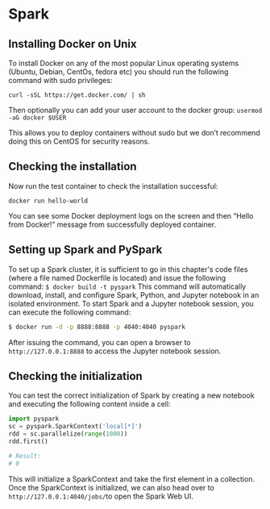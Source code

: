 # Spark


## Installing Docker on Unix


To install Docker on any of the most popular Linux operating systems (Ubuntu, Debian, CentOs, fedora etc) you should run the following command with sudo privileges:
```
curl -sSL https://get.docker.com/ | sh
```

Then optionally you can add your user account to the docker group:
```usermod -aG docker $USER```

This allows you to deploy containers without sudo but we don’t recommend doing this on CentOS for security reasons.

## Checking the installation

Now run the test container to check the installation successful:

```docker run hello-world```

You can see some Docker deployment logs on the screen and then “Hello from Docker!” message from successfully deployed container.

## Setting up Spark and PySpark

To set up a Spark cluster, it is sufficient to go in this chapter's code files (where a file named Dockerfile is located) and issue the following command:
```$ docker build -t pyspark```
This command will automatically download, install, and configure Spark, Python, and Jupyter notebook in an isolated environment. To start Spark and a Jupyter notebook
session, you can execute the following command:
```bash
$ docker run -d -p 8888:8888 -p 4040:4040 pyspark
```

After issuing the command, you can open a browser to
```http://127.0.0.1:8888``` to access the Jupyter notebook session.

## Checking the initialization
You can test the correct initialization of Spark by creating a new notebook and executing the following content
inside a cell:
```python
import pyspark
sc = pyspark.SparkContext('local[*]')
rdd = sc.parallelize(range(1000))
rdd.first()

# Result:
# 0
```
This will initialize a SparkContext and take the first element in a collection.
Once the SparkContext is initialized, we can also head over to ```http://127.0.0.1:4040/jobs/```to open the Spark Web UI.
